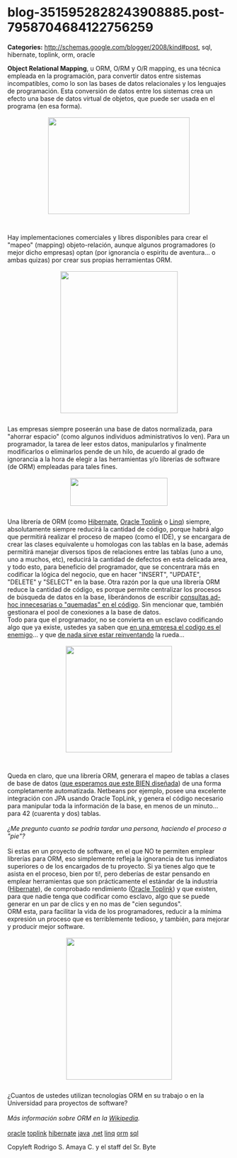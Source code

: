# blog-3515952828243908885.post-7958704684122756259

**Categories:** http://schemas.google.com/blogger/2008/kind#post, sql, hibernate, toplink, orm, oracle

<span style="font-weight: bold;">Object Relational
      Mapping</span>, u ORM, O/RM y O/R mapping, es una técnica empleada en la programación,
      para convertir datos entre sistemas incompatibles, como lo son las bases de datos relacionales
      y los lenguajes de programación. Esta conversión de datos entre los sistemas crea un efecto
      una base de datos virtual de objetos, que puede ser usada en el programa (en esa forma).<br
      /><br /><a onblur="try {parent.deselectBloggerImageGracefully();} catch(e) {}"
      href="http://3.bp.blogspot.com/_ayvorITawE4/SqB0NsSSqzI/AAAAAAAACKA/wlMDC_4R0Ls/s1600-h/ORM-Overview.png"><img
      style="margin: 0px auto 10px; display: block; text-align: center; cursor: pointer; width:
      320px; height: 218px;"
      src="http://3.bp.blogspot.com/_ayvorITawE4/SqB0NsSSqzI/AAAAAAAACKA/wlMDC_4R0Ls/s320/ORM-Overview.png"
      alt="" id="BLOGGER_PHOTO_ID_5377425733655374642" border="0" /></a><br /><br
      />Hay implementaciones comerciales y libres disponibles para crear el "mapeo" (mapping)
      objeto-relación, aunque algunos programadores (o mejor dicho empresas) optan (por ignorancia o
      espiritu de aventura... o ambas quizas) por crear sus propias herramientas ORM.<br
      /><br /><a onblur="try {parent.deselectBloggerImageGracefully();} catch(e) {}"
      href="http://2.bp.blogspot.com/_ayvorITawE4/SqB0O3gwMMI/AAAAAAAACKQ/3FSryZ57OF8/s1600-h/fig02.jpg"><img
      style="margin: 0px auto 10px; display: block; text-align: center; cursor: pointer; width:
      265px; height: 320px;"
      src="http://2.bp.blogspot.com/_ayvorITawE4/SqB0O3gwMMI/AAAAAAAACKQ/3FSryZ57OF8/s320/fig02.jpg"
      alt="" id="BLOGGER_PHOTO_ID_5377425753848688834" border="0" /></a><br />Las
      empresas siempre poseerán una base de datos normalizada, para "ahorrar espacio" (como algunos
      individuos administrativos lo ven). Para un programador, la tarea de leer estos datos,
      manipularlos y finalmente modificarlos o eliminarlos pende de un hilo, de acuerdo al grado de
      ignorancia a la hora de elegir a las herramientas y/o librerías de software (de ORM) empleadas
      para tales fines.<br /><br /><a onblur="try
      {parent.deselectBloggerImageGracefully();} catch(e) {}"
      href="http://4.bp.blogspot.com/_ayvorITawE4/SqB0PSl4TlI/AAAAAAAACKY/9B4p4sRxVYc/s1600-h/hibernate.gif"><img
      style="margin: 0px auto 10px; display: block; text-align: center; cursor: pointer; width:
      220px; height: 63px;"
      src="http://4.bp.blogspot.com/_ayvorITawE4/SqB0PSl4TlI/AAAAAAAACKY/9B4p4sRxVYc/s320/hibernate.gif"
      alt="" id="BLOGGER_PHOTO_ID_5377425761117949522" border="0" /></a><br />Una
      librería de ORM (como <a
      href="http://es.wikipedia.org/wiki/Hibernate">Hibernate</a>, <a
      href="http://en.wikipedia.org/wiki/TopLink">Oracle Toplink</a> o <a
      href="http://es.wikipedia.org/wiki/Language_Integrated_Query">Linq</a>) siempre,
      absolutamente siempre reducirá la cantidad de código, porque habrá algo que permitirá realizar
      el proceso de mapeo (como el IDE), y se encargara de crear las clases equivalente u homologas
      con las tablas en la base, además permitirá manejar diversos tipos de relaciones entre las
      tablas (uno a uno,<br />uno a muchos, etc), reducirá la cantidad de defectos en esta
      delicada area, y todo esto, para beneficio del programador, que se concentrara más en
      codificar la lógica del negocio, que en hacer "INSERT", "UPDATE", "DELETE" y "SELECT" en la
      base. Otra razón por la que una librería ORM reduce la cantidad de código, es porque permite
      centralizar los procesos de búsqueda de datos en la base, liberándonos de escribir <a
      href="http://www.srbyte.com/2009/04/la-importancia-de-los-procedimientos.html">consultas
      ad-hoc innecesarias o "quemadas" en el código</a>. Sin mencionar que, también gestionara
      el pool de conexiones a la base de datos.<br />Todo para que el programador, no se
      convierta en un esclavo codificando algo que ya existe, ustedes ya saben que <a
      href="http://www.srbyte.com/2008/12/en-una-empresa-el-codigo-es-el-enemigo.html">en una
      empresa el codigo es el enemigo</a>... y que <a
      href="http://www.srbyte.com/2009/03/si-no-estas-usando-un-framework.html">de nada sirve
      estar reinventando</a> la rueda...<br /><br /><a onblur="try
      {parent.deselectBloggerImageGracefully();} catch(e) {}"
      href="http://4.bp.blogspot.com/_ayvorITawE4/SqB1g5GiTkI/AAAAAAAACKg/GRtX3evcniI/s1600-h/coding_slave_cover.jpg"><img
      style="margin: 0px auto 10px; display: block; text-align: center; cursor: pointer; width:
      240px; height: 240px;"
      src="http://4.bp.blogspot.com/_ayvorITawE4/SqB1g5GiTkI/AAAAAAAACKg/GRtX3evcniI/s320/coding_slave_cover.jpg"
      alt="" id="BLOGGER_PHOTO_ID_5377427163024870978" border="0" /></a><br /><br
      />Queda en claro, que una librería ORM, generara el mapeo de tablas a clases de base de
      datos (<a
      href="http://www.srbyte.com/2008/05/3-reglas-al-trabajar-con-bases-de-datos.html">que
      esperamos que este BIEN diseñada</a>) de una forma completamente automatizada. Netbeans
      por ejemplo, posee una excelente integración con JPA usando Oracle TopLink, y genera el código
      necesario para manipular toda la información de la base, en menos de un minuto... para 42
      (cuarenta y dos) tablas.<br /><br /><span style="font-style: italic;">¿Me
      pregunto cuanto se podría tardar una persona, haciendo el proceso a "pie"?</span><br
      /><br />Si estas en un proyecto de software, en el que NO te permiten emplear
      librerías para ORM, eso simplemente refleja la ignorancia de tus inmediatos superiores o de
      los encargados de tu proyecto. Si ya tienes algo que te asista en el proceso, bien por ti!,
      pero deberías de estar pensando en emplear herramientas que son prácticamente el estándar de
      la industria (<a href="http://es.wikipedia.org/wiki/Hibernate">Hibernate</a>), de
      comprobado rendimiento (<a href="http://en.wikipedia.org/wiki/TopLink">Oracle
      Toplink</a>) y que existen, para que nadie tenga que codificar como esclavo, algo que se
      puede generar en un par de clics y en no mas de "cien segundos".<br />ORM esta, para
      facilitar la vida de los programadores, reducir a la mínima expresión un proceso que es
      terriblemente tedioso, y también, para mejorar y producir mejor software.<br /><br
      /><a onblur="try {parent.deselectBloggerImageGracefully();} catch(e) {}"
      href="http://2.bp.blogspot.com/_ayvorITawE4/SqB0OEFXKFI/AAAAAAAACKI/xG_FclchQCM/s1600-h/bettersoftware.jpeg"><img
      style="margin: 0px auto 10px; display: block; text-align: center; cursor: pointer; width:
      239px; height: 320px;"
      src="http://2.bp.blogspot.com/_ayvorITawE4/SqB0OEFXKFI/AAAAAAAACKI/xG_FclchQCM/s320/bettersoftware.jpeg"
      alt="" id="BLOGGER_PHOTO_ID_5377425740043593810" border="0" /></a><br
      />¿Cuantos de ustedes utilizan tecnologías ORM en su trabajo o en la Universidad para
      proyectos de software?<br /><br /><span style="font-style: italic;">Más
      información sobre ORM en la </span><a style="font-style: italic;"
      href="http://es.wikipedia.org/wiki/Mapeo_objeto-relacional">Wikipedia</a><span
      style="font-style: italic;">.</span><br /><br /><a
      href="http://www.blogalaxia.com/tags/oracle" rel="tag">oracle</a> <a
      href="http://www.blogalaxia.com/tags/toplink" rel="tag">toplink</a> <a
      href="http://www.blogalaxia.com/tags/hibernate" rel="tag">hibernate</a> <a
      href="http://www.blogalaxia.com/tags/java" rel="tag">java</a> <a
      href="http://www.blogalaxia.com/tags/.net" rel="tag">.net</a> <a
      href="http://www.blogalaxia.com/tags/linq" rel="tag">linq</a> <a
      href="http://www.blogalaxia.com/tags/orm" rel="tag">orm</a> <a
      href="http://www.blogalaxia.com/tags/sql" rel="tag">sql</a><div
      class="blogger-post-footer">Copyleft Rodrigo S. Amaya C. y el staff del Sr.
      Byte</div>